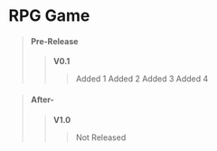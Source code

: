 # RPG Game

>#### Pre-Release
>>**V0.1**
>>>Added 1
>>>Added 2
>>>Added 3
>>>Added 4

>#### After-
>>**V1.0**
>>>Not Released
